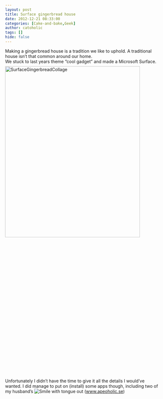 ```yaml
---
layout: post
title: Surface gingerbread house
date: 2012-12-21 08:33:00
categories: [Cake-and-bake,Geek]
author: catoholic
tags: []
hide: false
---
```

<p>Making a gingerbread house is a tradition we like to uphold. A traditional house isn’t that common around our home.   <br />We stuck to last years theme “cool gadget” and made a Microsoft Surface.<a href="/PostImages/SurfaceGingerbreadCollage.png"><img title="SurfaceGingerbreadCollage" style="border-top: 0px; border-right: 0px; background-image: none; border-bottom: 0px; float: left; padding-top: 0px; padding-left: 0px; margin: 7px 0px 0px; border-left: 0px; display: inline; padding-right: 0px" border="0" alt="SurfaceGingerbreadCollage" align="left" src="/PostImages/SurfaceGingerbreadCollage_thumb.png" width="439" height="557" /></a></p>  <p>   <br />    <br /></p>  <p>&#160;</p>  <p>&#160;</p>  <p>&#160;</p>  <p>&#160;</p>  <p>&#160;</p>  <p>&#160;</p>  <p>&#160;</p>  <p>&#160;</p>  <p>&#160;</p>  <p>&#160;</p>  <p>&#160;</p>  <p>&#160;</p>  <p>&#160;</p>  <p>&#160;</p>  <p>&#160;</p>  <p>&#160;</p>  <p>&#160;</p>  <p>&#160;</p>  <p>&#160;</p>  <p>&#160;</p>  <p>&#160;</p>  <p>&#160;</p>  <p>&#160;</p>  <p>&#160;</p>  <p>&#160;</p>  <p>&#160;</p>  <p>&#160;</p>  <p>&#160;</p>  <p>&#160;</p>  <p>&#160;</p>  <p>&#160;</p>  <p>Unfortunately I didn’t have the time to give it all the details I would’ve wanted. I did manage to put on (install) some apps though, including two of my husband’s <img class="wlEmoticon wlEmoticon-smilewithtongueout" style="border-top-style: none; border-left-style: none; border-bottom-style: none; border-right-style: none" alt="Smile with tongue out" src="/PostImages/wlEmoticon-smilewithtongueout_3.png" /> (<a href="http://www.apeoholic.se">www.apeoholic.se</a>)</p>
